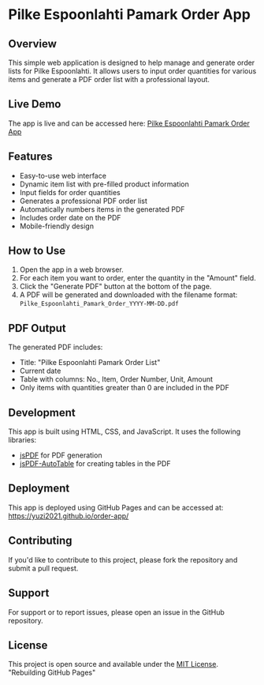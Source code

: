 # Pilke Espoonlahti Pamark Order App

## Overview

This simple web application is designed to help manage and generate order lists for Pilke Espoonlahti. It allows users to input order quantities for various items and generate a PDF order list with a professional layout.

## Live Demo

The app is live and can be accessed here: [Pilke Espoonlahti Pamark Order App](https://yuzi2021.github.io/order-app/)

## Features

- Easy-to-use web interface
- Dynamic item list with pre-filled product information
- Input fields for order quantities
- Generates a professional PDF order list
- Automatically numbers items in the generated PDF
- Includes order date on the PDF
- Mobile-friendly design

## How to Use

1. Open the app in a web browser.
2. For each item you want to order, enter the quantity in the "Amount" field.
3. Click the "Generate PDF" button at the bottom of the page.
4. A PDF will be generated and downloaded with the filename format: `Pilke_Espoonlahti_Pamark_Order_YYYY-MM-DD.pdf`

## PDF Output

The generated PDF includes:
- Title: "Pilke Espoonlahti Pamark Order List"
- Current date
- Table with columns: No., Item, Order Number, Unit, Amount
- Only items with quantities greater than 0 are included in the PDF

## Development

This app is built using HTML, CSS, and JavaScript. It uses the following libraries:
- [jsPDF](https://github.com/MrRio/jsPDF) for PDF generation
- [jsPDF-AutoTable](https://github.com/simonbengtsson/jsPDF-AutoTable) for creating tables in the PDF

## Deployment

This app is deployed using GitHub Pages and can be accessed at: https://yuzi2021.github.io/order-app/

## Contributing

If you'd like to contribute to this project, please fork the repository and submit a pull request.

## Support

For support or to report issues, please open an issue in the GitHub repository.

## License

This project is open source and available under the [MIT License](LICENSE).
"Rebuilding GitHub Pages" 
